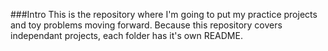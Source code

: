 ###Intro
This is the repository where I'm going to put my practice projects and toy problems moving forward.  Because this repository covers independant projects, each folder has it's own README.  